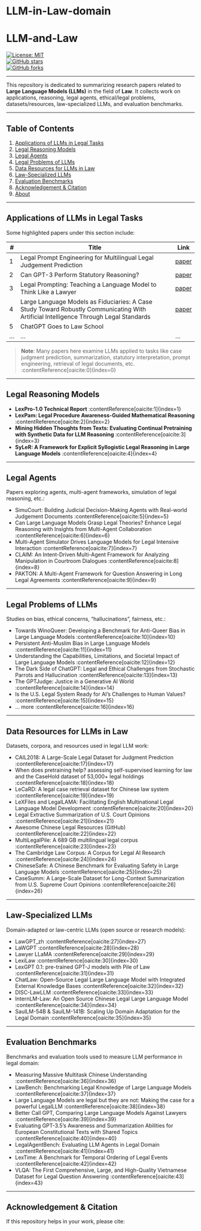 # LLM-in-Law-domain


# LLM-and-Law

[![License: MIT](https://img.shields.io/badge/License-MIT-yellow.svg)](LICENSE)  
[![GitHub stars](https://img.shields.io/github/stars/Jeryi-Sun/LLM-and-Law.svg)](https://github.com/Jeryi-Sun/LLM-and-Law/stargazers)  
[![GitHub forks](https://img.shields.io/github/forks/Jeryi-Sun/LLM-and-Law.svg)](https://github.com/Jeryi-Sun/LLM-and-Law/network)

---

This repository is dedicated to summarizing research papers related to **Large Language Models (LLMs)** in the field of **Law**. It collects work on applications, reasoning, legal agents, ethical/legal problems, datasets/resources, law-specialized LLMs, and evaluation benchmarks.  

---

## Table of Contents

1. [Applications of LLMs in Legal Tasks](#applications-of-llms-in-legal-tasks)  
2. [Legal Reasoning Models](#legal-reasoning-models)  
3. [Legal Agents](#legal-agents)  
4. [Legal Problems of LLMs](#legal-problems-of-llms)  
5. [Data Resources for LLMs in Law](#data-resources-for-llms-in-law)  
6. [Law-Specialized LLMs](#law-specialized-llms)  
7. [Evaluation Benchmarks](#evaluation-benchmarks)  
8. [Acknowledgement & Citation](#acknowledgement--citation)  
9. [About](#about)  

---

## Applications of LLMs in Legal Tasks

Some highlighted papers under this section include:

| # | Title | Link |
|---|--------|------|
| 1 | Legal Prompt Engineering for Multilingual Legal Judgement Prediction | [paper](https://arxiv.org/…-you-can-fill-actual-link) |
| 2 | Can GPT-3 Perform Statutory Reasoning? | [paper](https://arxiv.org/… ) |
| 3 | Legal Prompting: Teaching a Language Model to Think Like a Lawyer | [paper](…) |
| 4 | Large Language Models as Fiduciaries: A Case Study Toward Robustly Communicating With Artificial Intelligence Through Legal Standards | [paper](…) |
| 5 | ChatGPT Goes to Law School |   |
| … | … | … |

> **Note**: Many papers here examine LLMs applied to tasks like case judgment prediction, summarization, statutory interpretation, prompt engineering, retrieval of legal documents, etc. :contentReference[oaicite:0]{index=0}

---

## Legal Reasoning Models

- **LexPro-1.0 Technical Report** :contentReference[oaicite:1]{index=1}  
- **LexPam: Legal Procedure Awareness-Guided Mathematical Reasoning** :contentReference[oaicite:2]{index=2}  
- **Mining Hidden Thoughts from Texts: Evaluating Continual Pretraining with Synthetic Data for LLM Reasoning** :contentReference[oaicite:3]{index=3}  
- **SyLeR: A Framework for Explicit Syllogistic Legal Reasoning in Large Language Models** :contentReference[oaicite:4]{index=4}  

---

## Legal Agents

Papers exploring agents, multi-agent frameworks, simulation of legal reasoning, etc.:

- SimuCourt: Building Judicial Decision-Making Agents with Real-world Judgement Documents :contentReference[oaicite:5]{index=5}  
- Can Large Language Models Grasp Legal Theories? Enhance Legal Reasoning with Insights from Multi-Agent Collaboration :contentReference[oaicite:6]{index=6}  
- Multi-Agent Simulator Drives Language Models for Legal Intensive Interaction :contentReference[oaicite:7]{index=7}  
- CLAIM: An Intent-Driven Multi-Agent Framework for Analyzing Manipulation in Courtroom Dialogues :contentReference[oaicite:8]{index=8}  
- PAKTON: A Multi-Agent Framework for Question Answering in Long Legal Agreements :contentReference[oaicite:9]{index=9}  

---

## Legal Problems of LLMs

Studies on bias, ethical concerns, “hallucinations”, fairness, etc.:

- Towards WinoQueer: Developing a Benchmark for Anti-Queer Bias in Large Language Models :contentReference[oaicite:10]{index=10}  
- Persistent Anti-Muslim Bias in Large Language Models :contentReference[oaicite:11]{index=11}  
- Understanding the Capabilities, Limitations, and Societal Impact of Large Language Models :contentReference[oaicite:12]{index=12}  
- The Dark Side of ChatGPT: Legal and Ethical Challenges from Stochastic Parrots and Hallucination :contentReference[oaicite:13]{index=13}  
- The GPTJudge: Justice in a Generative AI World :contentReference[oaicite:14]{index=14}  
- Is the U.S. Legal System Ready for AI’s Challenges to Human Values? :contentReference[oaicite:15]{index=15}  
- … more :contentReference[oaicite:16]{index=16}  

---

## Data Resources for LLMs in Law

Datasets, corpora, and resources used in legal LLM work:

- CAIL2018: A Large-Scale Legal Dataset for Judgment Prediction :contentReference[oaicite:17]{index=17}  
- When does pretraining help? assessing self-supervised learning for law and the CaseHold dataset of 53,000+ legal holdings :contentReference[oaicite:18]{index=18}  
- LeCaRD: A legal case retrieval dataset for Chinese law system :contentReference[oaicite:19]{index=19}  
- LeXFiles and LegalLAMA: Facilitating English Multinational Legal Language Model Development :contentReference[oaicite:20]{index=20}  
- Legal Extractive Summarization of U.S. Court Opinions :contentReference[oaicite:21]{index=21}  
- Awesome Chinese Legal Resources (GitHub) :contentReference[oaicite:22]{index=22}  
- MultiLegalPile: A 689 GB multilingual legal corpus :contentReference[oaicite:23]{index=23}  
- The Cambridge Law Corpus: A Corpus for Legal AI Research :contentReference[oaicite:24]{index=24}  
- ChineseSafe: A Chinese Benchmark for Evaluating Safety in Large Language Models :contentReference[oaicite:25]{index=25}  
- CaseSumm: A Large-Scale Dataset for Long-Context Summarization from U.S. Supreme Court Opinions :contentReference[oaicite:26]{index=26}  

---

## Law-Specialized LLMs

Domain-adapted or law-centric LLMs (open source or research models):

- LawGPT_zh :contentReference[oaicite:27]{index=27}  
- LaWGPT :contentReference[oaicite:28]{index=28}  
- Lawyer LLaMA :contentReference[oaicite:29]{index=29}  
- LexiLaw :contentReference[oaicite:30]{index=30}  
- LexGPT 0.1: pre-trained GPT-J models with Pile of Law :contentReference[oaicite:31]{index=31}  
- ChatLaw: Open-Source Legal Large Language Model with Integrated External Knowledge Bases :contentReference[oaicite:32]{index=32}  
- DISC-LawLLM :contentReference[oaicite:33]{index=33}  
- InternLM-Law: An Open Source Chinese Legal Large Language Model :contentReference[oaicite:34]{index=34}  
- SaulLM-54B & SaulLM-141B: Scaling Up Domain Adaptation for the Legal Domain :contentReference[oaicite:35]{index=35}  

---

## Evaluation Benchmarks

Benchmarks and evaluation tools used to measure LLM performance in legal domain:

- Measuring Massive Multitask Chinese Understanding :contentReference[oaicite:36]{index=36}  
- LawBench: Benchmarking Legal Knowledge of Large Language Models :contentReference[oaicite:37]{index=37}  
- Large Language Models are legal but they are not: Making the case for a powerful LegalLLM :contentReference[oaicite:38]{index=38}  
- Better Call GPT, Comparing Large Language Models Against Lawyers :contentReference[oaicite:39]{index=39}  
- Evaluating GPT-3.5’s Awareness and Summarization Abilities for European Constitutional Texts with Shared Topics :contentReference[oaicite:40]{index=40}  
- LegalAgentBench: Evaluating LLM Agents in Legal Domain :contentReference[oaicite:41]{index=41}  
- LexTime: A Benchmark for Temporal Ordering of Legal Events :contentReference[oaicite:42]{index=42}  
- VLQA: The First Comprehensive, Large, and High-Quality Vietnamese Dataset for Legal Question Answering :contentReference[oaicite:43]{index=43}  

---

## Acknowledgement & Citation

If this repository helps in your work, please cite:

